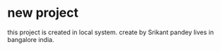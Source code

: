 # new project
this project is created in local system.
create by Srikant pandey
lives in bangalore india.